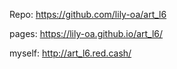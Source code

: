 Repo: https://github.com/lily-oa/art_l6

pages: https://lily-oa.github.io/art_l6/

myself: http://art_l6.red.cash/